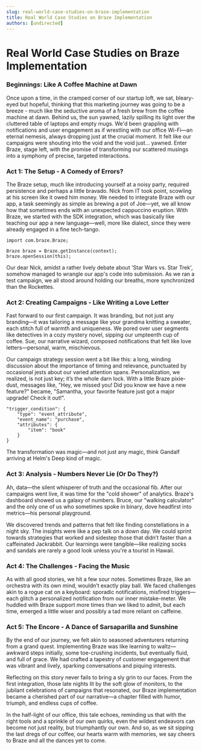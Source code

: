 ```yaml
---
slug: real-world-case-studies-on-braze-implementation
title: Real World Case Studies on Braze Implementation
authors: [undirected]
---
```



# Real World Case Studies on Braze Implementation

### Beginnings: Like A Coffee Machine at Dawn

Once upon a time, in the cramped corner of our startup loft, we sat, bleary-eyed but hopeful, thinking that this marketing journey was going to be a breeze - much like the seductive aroma of a fresh brew from the coffee machine at dawn. Behind us, the sun yawned, lazily spilling its light over the cluttered table of laptops and empty mugs. We'd been grappling with notifications and user engagement as if wrestling with our office Wi-Fi—an eternal nemesis, always dropping just at the crucial moment. It felt like our campaigns were shouting into the void and the void just... yawned. Enter Braze, stage left, with the promise of transforming our scattered musings into a symphony of precise, targeted interactions. 

### Act 1: The Setup - A Comedy of Errors?

The Braze setup, much like introducing yourself at a noisy party, required persistence and perhaps a little bravado. Nick from IT took point, scowling at his screen like it owed him money. We needed to integrate Braze with our app, a task seemingly as simple as brewing a pot of Joe—yet, we all know how that sometimes ends with an unexpected cappuccino eruption. With Braze, we started with the SDK integration, which was basically like teaching our app a new language—well, more like dialect, since they were already engaged in a fine tech-tango.

```
import com.braze.Braze;

Braze braze = Braze.getInstance(context);
braze.openSession(this);
```

Our dear Nick, amidst a rather lively debate about 'Star Wars vs. Star Trek', somehow managed to wrangle our app's code into submission. As we ran a test campaign, we all stood around holding our breaths, more synchronized than the Rockettes.

### Act 2: Creating Campaigns - Like Writing a Love Letter

Fast forward to our first campaign. It was branding, but not just any branding—it was tailoring a message like your grandma knitting a sweater, each stitch full of warmth and uniqueness. We pored over user segments like detectives in a cozy mystery novel, sipping our umpteenth cup of coffee. Sue, our narrative wizard, composed notifications that felt like love letters—personal, warm, mischievous.

Our campaign strategy session went a bit like this: a long, winding discussion about the importance of timing and relevance, punctuated by occasional jests about our varied attention spans. Personalization, we realized, is not just key; it’s the whole darn lock. With a little Braze pixie-dust, messages like, "Hey, we missed you! Did you know we have a new feature?" became, "Samantha, your favorite feature just got a major upgrade! Check it out!".

```
"trigger_condition": {
    "type": "event_attribute",
    "event_name": "purchase",
    "attributes": {
        "item": "book"
    }
}
```

The transformation was magic—and not just any magic, think Gandalf arriving at Helm's Deep kind of magic. 

### Act 3: Analysis - Numbers Never Lie (Or Do They?)

Ah, data—the silent whisperer of truth and the occasional fib. After our campaigns went live, it was time for the "cold shower" of analytics. Braze's dashboard showed us a galaxy of numbers. Bruce, our "walking calculator" and the only one of us who sometimes spoke in binary, dove headfirst into metrics—his personal playground. 

We discovered trends and patterns that felt like finding constellations in a night sky. The insights were like a pep talk on a down day. We could sprint towards strategies that worked and sidestep those that didn’t faster than a caffeinated Jackrabbit. Our learnings were tangible—like realizing socks and sandals are rarely a good look unless you're a tourist in Hawaii.

### Act 4: The Challenges - Facing the Music

As with all good stories, we hit a few sour notes. Sometimes Braze, like an orchestra with its own mind, wouldn’t exactly play ball. We faced challenges akin to a rogue cat on a keyboard: sporadic notifications, misfired triggers—each glitch a personalized notification from our inner mistake-meter. We huddled with Braze support more times than we liked to admit, but each time, emerged a little wiser and possibly a tad more reliant on caffeine. 

### Act 5: The Encore - A Dance of Sarsaparilla and Sunshine

By the end of our journey, we felt akin to seasoned adventurers returning from a grand quest. Implementing Braze was like learning to waltz—awkward steps initially, some toe-crushing incidents, but eventually fluid, and full of grace. We had crafted a tapestry of customer engagement that was vibrant and lively, sparking conversations and piquing interests.

Reflecting on this story never fails to bring a sly grin to our faces. From the first integration, those late nights lit by the soft glow of monitors, to the jubilant celebrations of campaigns that resonated, our Braze implementation became a cherished part of our narrative—a chapter filled with humor, triumph, and endless cups of coffee. 

In the half-light of our office, this tale echoes, reminding us that with the right tools and a sprinkle of our own quirks, even the wildest endeavors can become not just reality, but triumphantly our own. And so, as we sit sipping the last dregs of our coffee, our hearts warm with memories, we say cheers to Braze and all the dances yet to come.